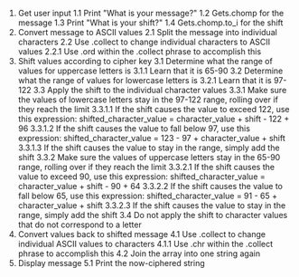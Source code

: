 1. Get user input
  1.1 Print "What is your message?"
  1.2 Gets.chomp for the message
  1.3 Print "What is your shift?"
  1.4 Gets.chomp.to_i for the shift
2. Convert message to ASCII values
  2.1 Split the message into individual characters
  2.2 Use .collect to change individual characters to ASCII values
    2.2.1 Use .ord within the .collect phrase to accomplish this
3. Shift values according to cipher key
  3.1 Determine what the range of values for uppercase letters is
    3.1.1 Learn that it is 65-90
  3.2 Determine what the range of values for lowercase letters is
    3.2.1 Learn that it is 97-122
  3.3 Apply the shift to the individual character values
    3.3.1 Make sure the values of lowercase letters stay in the 97-122 range, rolling over if they reach the limit
      3.3.1.1 If the shift causes the value to exceed 122, use this expression: shifted_character_value = character_value + shift - 122 + 96
      3.3.1.2 If the shift causes the value to fall below 97, use this expression: shifted_character_value = 123 - 97 + character_value + shift
      3.3.1.3 If the shift causes the value to stay in the range, simply add the shift
    3.3.2 Make sure the values of uppercase letters stay in the 65-90 range, rolling over if they reach the limit
      3.3.2.1 If the shift causes the value to exceed 90, use this expression: shifted_character_value = character_value + shift - 90 + 64
      3.3.2.2 If the shift causes the value to fall below 65, use this expression: shifted_character_value = 91 - 65 + character_value + shift
      3.3.2.3 If the shift causes the value to stay in the range, simply add the shift
  3.4 Do not apply the shift to character values that do not correspond to a letter
4. Convert values back to shifted message
  4.1 Use .collect to change individual ASCII values to characters
    4.1.1 Use .chr within the .collect phrase to accomplish this
  4.2 Join the array into one string again
5. Display message
  5.1 Print the now-ciphered string
